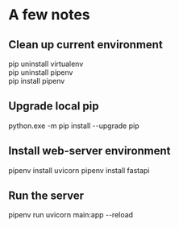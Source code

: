 # A few notes

## Clean up current environment
pip uninstall virtualenv</br>
pip uninstall pipenv</br>
pip install pipenv</br>

## Upgrade local pip
python.exe -m pip install --upgrade pip

## Install web-server environment
pipenv install uvicorn
pipenv install fastapi

## Run the server
pipenv run uvicorn main:app --reload